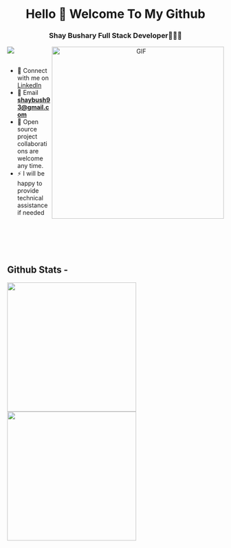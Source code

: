 <div>
  <h1 align='center'>Hello 👋 Welcome To My Github</h1> 
  <h3 align='center'>Shay Bushary Full Stack Developer🧑🏻‍💻</h3>

  <a target="_blank" align="center">
    <img align="right" top="300" height="400" width="400" alt="GIF" src="https://dcubedata.com/images/ezgif.com-gif-maker-10.gif">
  </a>

  <img src="https://skillicons.dev/icons?i=angular,nestjs,typescript,bootstrap,rxjs,java,js,mongodb,redis,mysql,nodejs,redux,sass,react,html,css,tailwind,nextjs,vscode,webstorm&perline=7" />
<br />
<br />

- 💌 Connect with me on [LinkedIn]("https://www.linkedin.com/in/shaybushary")
- 📩 Email **shaybush93@gmail.com**
- 🤝 Open source project collaborations are welcome any time.
- ⚡ I will be happy to provide technical assistance if needed

</div>
<br>
<br>
<br>
<br>

## Github Stats - 

<a href="https://github.com/shaybush/github-readme-stats">
  <img height=300 align="center" src="https://github-readme-stats.vercel.app/api/top-langs/?username=shaybush&layout=pie&hide_border=true&theme=tokyonight" />
</a>


<a href="https://github.com/shaybush/github-readme-stats">
  <img height=300 align="center" src="https://github-readme-stats.vercel.app/api?username=shaybush&show_icons=true&hide_border=true&theme=tokyonight" />
</a>
  
